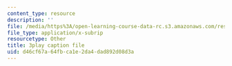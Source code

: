 ```yaml
---
content_type: resource
description: ''
file: /media/https%3A/open-learning-course-data-rc.s3.amazonaws.com/res-6-012-introduction-to-probability-spring-2018/d46cf67a64fbca1e2da4dad892d08d3a_MqocbJ-FPo0.srt
file_type: application/x-subrip
resourcetype: Other
title: 3play caption file
uid: d46cf67a-64fb-ca1e-2da4-dad892d08d3a
---
```

